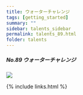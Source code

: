 ```yaml
---
title: ウォーターチャレンジ
tags: [getting_started]
summary: ""
sidebar: talents_sidebar
permalink: talents_89.html
folder: talents
---
```



##### No.89 ウォーターチャレンジ

![](https://yt3.ggpht.com/ytc/AKedOLTbCtN02EVfFE-YogZWgxCbRLhByR3LD-ACoef0xg=s176-c-k-c0x00ffffff-no-rj)






{% include links.html %}
